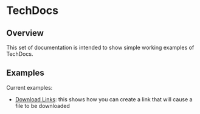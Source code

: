 # TechDocs

## Overview

This set of documentation is intended to show simple working examples of TechDocs.

## Examples

Current examples:

- [Download Links](./examples/download.md): this shows how you can create a link that will cause a file to be downloaded
